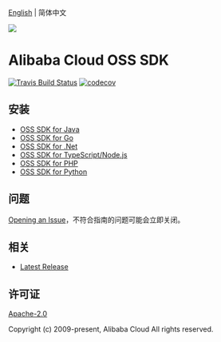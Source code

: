 [English](README.md) | 简体中文

![](https://aliyunsdk-pages.alicdn.com/icons/AlibabaCloud.svg)

# Alibaba Cloud OSS SDK

[![Travis Build Status](https://travis-ci.org/aliyun/alibabacloud-oss-sdk.svg?branch=master)](https://travis-ci.org/aliyun/alibabacloud-oss-sdk)
[![codecov](https://codecov.io/gh/aliyun/alibabacloud-oss-sdk/branch/master/graph/badge.svg)](https://codecov.io/gh/aliyun/alibabacloud-oss-sdk)

## 安装

- [OSS SDK for Java](./java/README-CN.md)
- [OSS SDK for Go](./golang/README-CN.md)
- [OSS SDK for .Net](./csharp/README-CN.md)
- [OSS SDK for TypeScript/Node.js](./ts/README-CN.md)
- [OSS SDK for PHP](./php/README-CN.md)
- [OSS SDK for Python](./python/README-CN.md)

## 问题

[Opening an Issue](https://github.com/aliyun/alibabacloud-oss-sdk/issues/new)，不符合指南的问题可能会立即关闭。

## 相关

- [Latest Release](https://github.com/aliyun/alibabacloud-oss-sdk)

## 许可证

[Apache-2.0](http://www.apache.org/licenses/LICENSE-2.0)

Copyright (c) 2009-present, Alibaba Cloud All rights reserved.
